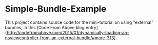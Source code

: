 # Simple-Bundle-Example

This project contains source code for the mini-tutorial on using "external" bundles, in this [Code From Above blog entry]{http://codefromabove.com/2015/01/dynamically-loading-an-nsviewcontroller-from-an-external-bundle/#more-313}.
